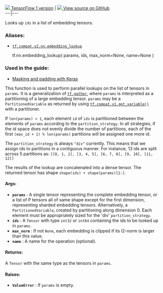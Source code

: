 [ ![](https://tensorflow.google.cn/images/tf_logo_32px.png) TensorFlow 1
version](/versions/r1.15/api_docs/python/tf/nn/embedding_lookup) |  [
![](https://tensorflow.google.cn/images/GitHub-Mark-32px.png) View source on
GitHub
](https://github.com/tensorflow/tensorflow/blob/r2.0/tensorflow/python/ops/embedding_ops.py#L320-L364)  
---|---  
  
Looks up `ids` in a list of embedding tensors.

### Aliases:

  * [`tf.compat.v2.nn.embedding_lookup`](/api_docs/python/tf/nn/embedding_lookup)

    
    
    tf.nn.embedding_lookup(
        params,
        ids,
        max_norm=None,
        name=None
    )
    

### Used in the guide:

  * [Masking and padding with Keras](https://tensorflow.google.cn/guide/keras/masking_and_padding)

This function is used to perform parallel lookups on the list of tensors in
`params`. It is a generalization of
[`tf.gather`](https://tensorflow.google.cn/api_docs/python/tf/gather), where
`params` is interpreted as a partitioning of a large embedding tensor.
`params` may be a `PartitionedVariable` as returned by using
[`tf.compat.v1.get_variable()`](https://tensorflow.google.cn/api_docs/python/tf/compat/v1/get_variable)
with a partitioner.

If `len(params) > 1`, each element `id` of `ids` is partitioned between the
elements of `params` according to the `partition_strategy`. In all strategies,
if the id space does not evenly divide the number of partitions, each of the
first `(max_id + 1) % len(params)` partitions will be assigned one more id.

The `partition_strategy` is always `"div"` currently. This means that we
assign ids to partitions in a contiguous manner. For instance, 13 ids are
split across 5 partitions as: `[[0, 1, 2], [3, 4, 5], [6, 7, 8], [9, 10], [11,
12]]`

The results of the lookup are concatenated into a dense tensor. The returned
tensor has shape `shape(ids) + shape(params)[1:]`.

#### Args:

  * **`params`** : A single tensor representing the complete embedding tensor, or a list of P tensors all of same shape except for the first dimension, representing sharded embedding tensors. Alternatively, a `PartitionedVariable`, created by partitioning along dimension 0. Each element must be appropriately sized for the 'div' `partition_strategy`.
  * **`ids`** : A `Tensor` with type `int32` or `int64` containing the ids to be looked up in `params`.
  * **`max_norm`** : If not `None`, each embedding is clipped if its l2-norm is larger than this value.
  * **`name`** : A name for the operation (optional).

#### Returns:

A `Tensor` with the same type as the tensors in `params`.

#### Raises:

  * **`ValueError`** : If `params` is empty.

